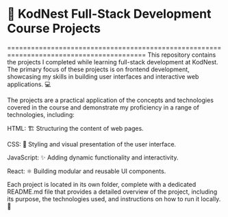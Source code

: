 # 🚀 KodNest Full-Stack Development Course Projects
=========================================================================================
This repository contains the projects I completed while learning full-stack development at KodNest. The primary focus of these projects is on frontend development, showcasing my skills in building user interfaces and interactive web applications. 💻

The projects are a practical application of the concepts and technologies covered in the course and demonstrate my proficiency in a range of technologies, including:

HTML: 🏗️ Structuring the content of web pages.

CSS: 🎨 Styling and visual presentation of the user interface.

JavaScript: ✨ Adding dynamic functionality and interactivity.

React: ⚛️ Building modular and reusable UI components.

Each project is located in its own folder, complete with a dedicated README.md file that provides a detailed overview of the project, including its purpose, the technologies used, and instructions on how to run it locally. 📖
